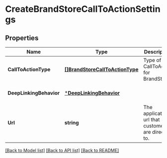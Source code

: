 # CreateBrandStoreCallToActionSettings

## Properties
Name | Type | Description | Notes
------------ | ------------- | ------------- | -------------
**CallToActionType** | [**[]BrandStoreCallToActionType**](BrandStoreCallToActionType.md) | Type of CallToAction for BrandStore. | [optional] [default to null]
**DeepLinkingBehavior** | [***DeepLinkingBehavior**](DeepLinkingBehavior.md) |  | [optional] [default to null]
**Url** | **string** | The application url that customers are directed to. | [optional] [default to null]

[[Back to Model list]](../README.md#documentation-for-models) [[Back to API list]](../README.md#documentation-for-api-endpoints) [[Back to README]](../README.md)

